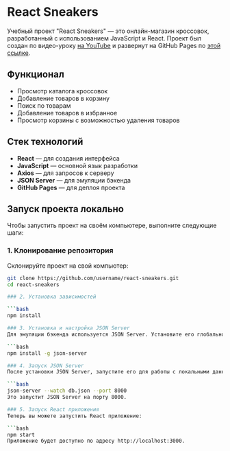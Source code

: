 # React Sneakers

Учебный проект "React Sneakers" — это онлайн-магазин кроссовок, разработанный с использованием JavaScript и React. Проект был создан по видео-уроку [на YouTube](https://www.youtube.com/watch?v=C_3ZT7j1_jc&list=PL0FGkDGJQjJEos_0yVkbKjsQ9zGVy3dG7) и развернут на GitHub Pages по [этой ссылке](https://juli-ko.github.io/react-sneakers/).

## Функционал
- Просмотр каталога кроссовок
- Добавление товаров в корзину
- Поиск по товарам
- Добавление товаров в избранное
- Просмотр корзины с возможностью удаления товаров

## Стек технологий
- **React** — для создания интерфейса
- **JavaScript** — основной язык разработки
- **Axios** — для запросов к серверу
- **JSON Server** — для эмуляции бэкенда
- **GitHub Pages** — для деплоя проекта

## Запуск проекта локально

Чтобы запустить проект на своём компьютере, выполните следующие шаги:

### 1. Клонирование репозитория
Склонируйте проект на свой компьютер:

```bash
git clone https://github.com/username/react-sneakers.git
cd react-sneakers

### 2. Установка зависимостей

```bash
npm install

### 3. Установка и настройка JSON Server
Для эмуляции бэкенда используется JSON Server. Установите его глобально:

```bash
npm install -g json-server

### 4. Запуск JSON Server
После установки JSON Server, запустите его для работы с локальными данными. Обычно данные хранятся в файле db.json, который расположен в корне проекта. Используйте следующую команду:

```bash
json-server --watch db.json --port 8000
Это запустит JSON Server на порту 8000.

### 5. Запуск React приложения
Теперь вы можете запустить React приложение:

```bash
npm start
Приложение будет доступно по адресу http://localhost:3000.